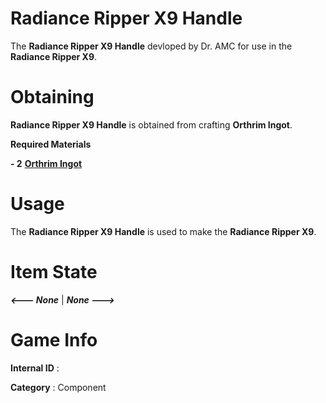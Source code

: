# Radiance Ripper X9 Handle

The **Radiance Ripper X9 Handle** devloped by Dr. AMC for use in the **Radiance Ripper X9**.

# Obtaining

**Radiance Ripper X9 Handle** is obtained from crafting **Orthrim Ingot**.

**Required Materials**

**- 2** [**Orthrim Ingot**](https://github.com/AlphaMC0/Lone-Martian/blob/main/Ingots/Orthrim%20Ingot.md)

# Usage

The **Radiance Ripper X9 Handle** is used to make the **Radiance Ripper X9**.

# Item State

***<--- None*** | ***None --->***

# Game Info

**Internal ID** : 

**Category** : Component
